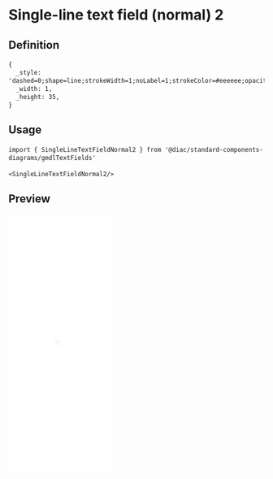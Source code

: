 # Single-line text field (normal) 2

## Definition

```
{
  _style: 'dashed=0;shape=line;strokeWidth=1;noLabel=1;strokeColor=#eeeeee;opacity=50;',
  _width: 1,
  _height: 35,
}
```

## Usage

```
import { SingleLineTextFieldNormal2 } from '@diac/standard-components-diagrams/gmdlTextFields'

<SingleLineTextFieldNormal2/>
```

## Preview

<img src="./single-line-text-field-normal-2.png" width="200"/>
